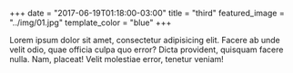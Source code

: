 +++
date = "2017-06-19T01:18:00-03:00"
title = "third"
featured_image = "../img/01.jpg"
template_color = "blue"
+++

Lorem ipsum dolor sit amet, consectetur adipisicing elit. Facere ab unde velit odio, quae officia culpa quo error? Dicta provident, quisquam facere nulla. Nam, placeat! Velit molestiae error, tenetur veniam!